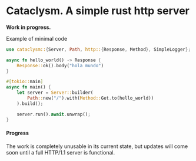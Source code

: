 # Cataclysm. A simple rust http server

**Work in progress.**

Example of minimal code

```Rust
use cataclysm::{Server, Path, http::{Response, Method}, SimpleLogger};

async fn hello_world() -> Response {
    Response::ok().body("hola mundo")
}

#[tokio::main]
async fn main() {
    let server = Server::builder(
        Path::new("/").with(Method::Get.to(hello_world))
    ).build();

    server.run().await.unwrap();
}
```

#### Progress

The work is completely unusable in its current state, but updates will come soon until a full HTTP/1.1 server is functional.